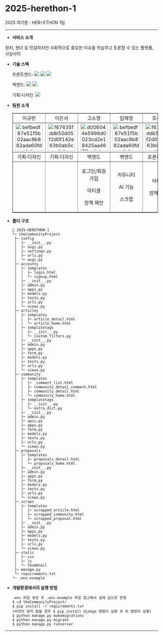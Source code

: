 # 2025-herethon-1
2025 여기톤 : HER+ETHON 1팀

<hr/>

- **서비스 소개**

정치, 젠더 등 민감하지만 사회적으로 중요한 이슈를 
학습하고 토론할 수 있는 플랫폼, 사상사이

- **기술 스택**

  <span>프론트엔드: </span> <img src="https://img.shields.io/badge/html-E34F26?style=for-the-badge&logo=html5&logoColor=white"> <img src="https://img.shields.io/badge/css-1572B6?style=for-the-badge&logo=css3&logoColor=white"> <img src="https://img.shields.io/badge/javascript-F7DF1E?style=for-the-badge&logo=javascript&logoColor=black">

  <span>백엔드: </span><img src="https://img.shields.io/badge/python-3776AB?style=for-the-badge&logo=python&logoColor=white"> <img src="https://img.shields.io/badge/django-092E20?style=for-the-badge&logo=Django&logoColor=white">

  <span>기획·디자인: </span> <img src="https://img.shields.io/badge/figma-F24E1E?style=for-the-badge&logo=figma&logoColor=white">

- **팀원 소개**
  <table border="" cellspacing="0" cellpadding="0" width="100%">
  <tr width="100%">
  <td align="center">이규빈</a></td>
  <td align="center">이은서</a></td>
  <td align="center">고소영</a></td>
  <td align="center">임제영</a></td>
  <td align="center">조주현</a></td>
  <td align="center">이연서</a></td>
  </tr>
  <tr width="100%">
  <td  align="center"><a href="https://imgbb.com/"><img src="https://i.ibb.co/sWXnzcJ/befbedf87e51f5b02aac8b882ada60fd-sticker.png" alt="befbedf87e51f5b02aac8b882ada60fd-sticker" border="0" width="90px"></a></td>
  <td  align="center"><a href="https://imgbb.com/"><img src="https://i.ibb.co/MRr1QMW/f67635fddb50d05f2d0f142e63b0ab5c-sticker.png" alt="f67635fddb50d05f2d0f142e63b0ab5c-sticker" border="0" width="90px"></a></td>
  <td  align="center"><a href="https://imgbb.com/"><img src="https://i.ibb.co/2KDG82L/d006044e5996d0023cd2e18425aa4677-sticker.png" alt="d006044e5996d0023cd2e18425aa4677-sticker" border="0" width="90px"></a></td>
  <td  align="center"><a href="https://imgbb.com/"><img src="https://i.ibb.co/sWXnzcJ/befbedf87e51f5b02aac8b882ada60fd-sticker.png" alt="befbedf87e51f5b02aac8b882ada60fd-sticker" border="0" width="90px"></a></td>
  <td  align="center"><a href="https://imgbb.com/"><img src="https://i.ibb.co/MRr1QMW/f67635fddb50d05f2d0f142e63b0ab5c-sticker.png" alt="f67635fddb50d05f2d0f142e63b0ab5c-sticker" border="0" width="90px"></a></td>
  <td  align="center"><a href="https://imgbb.com/"><img src="https://i.ibb.co/2KDG82L/d006044e5996d0023cd2e18425aa4677-sticker.png" alt="d006044e5996d0023cd2e18425aa4677-sticker" border="0" width="90px"></a></td>
  </tr>
  <tr width="100%">
  <td  align="center">기획·디자인</td>
  <td  align="center">기획·디자인</td>
  <td  align="center">백엔드</td>
  <td  align="center">백엔드</td>
  <td  align="center">프론트엔드</td>
  <td  align="center">프론트엔드</td>
     </tr>
      <tr width="100%">
        <td  align="center"><p></p><p></p><p></p></td>
        <td  align="center"><p></p><p></p><p></p></td>
        <td  align="center"><p>로그인/회원가입</p><p>아티클</p><p>정책 제안</p></td>
        <td  align="center"><p>커뮤니티</p><p>AI 기능</p><p>스크랩</p></td>
        <td  align="center"><p>아티클</p><p>정책 제안</p><p></p></td>
        <td  align="center"><p>로그인/회원가입</p>커뮤니티<p></p><p>스크랩</p></td>
     </tr>
  </table>

- **폴더 구조**

  ```
  📂 2025-HERETHON-1
  └─ theCommunityProject
   ├─ config
   │  ├─ __init__.py
   │  ├─ asgi.py
   │  ├─ settings.py
   │  ├─ urls.py
   │  └─ wsgi.py
   ├─ accounts
   │  ├─ templates
   │  │  ├─ login.html
   │  │  └─ signup.html
   │  ├─ __init__.py
   │  ├─ admin.py
   │  ├─ apps.py
   │  ├─ models.py
   │  ├─ tests.py
   │  ├─ urls.py
   │  └─ views.py
   ├─ articles
   │  ├─ templates
   │  │  ├─ article_detail.html
   │  │  └─ article_home.html
   │  ├─ templatetags
   │  │  ├─ __init__.py
   │  │  └─ custom_filters.py
   │  ├─ __init__.py
   │  ├─ admin.py
   │  ├─ apps.py
   │  ├─ form.py
   │  ├─ models.py
   │  ├─ tests.py
   │  ├─ urls.py
   │  └─ views.py
   ├─ community
   │  ├─ templates
   │  │  ├─ _comment_list.html
   │  │  ├─ community_detail_comment.html
   │  │  ├─ community_detail.html
   │  │  └─ community_home.html
   │  ├─ templatetags
   │  │  ├─ __init__.py
   │  │  └─ extra_dict.py
   │  ├─ __init__.py
   │  ├─ admin.py
   │  ├─ apis.py
   │  ├─ apps.py
   │  ├─ form.py
   │  ├─ models.py
   │  ├─ tests.py
   │  ├─ urls.py
   │  └─ views.py
   ├─ proposals
   │  ├─ templates
   │  │  ├─ proposals_detail.html
   │  │  └─ proposals_home.html
   │  ├─ __init__.py
   │  ├─ admin.py
   │  ├─ apps.py
   │  ├─ form.py
   │  ├─ models.py
   │  ├─ tests.py
   │  ├─ urls.py
   │  └─ views.py
   ├─ scraps
   │  ├─ templates
   │  │  ├─ scrapped_article.html
   │  │  ├─ scrapped_community.html
   │  │  └─ scrapped_proposal.html
   │  ├─ __init__.py
   │  ├─ admin.py
   │  ├─ apps.py
   │  ├─ models.py
   │  ├─ tests.py
   │  ├─ urls.py
   │  └─ views.py
   ├─ static
   │  ├─ css
   │  ├─ js
   │  └─ thumbnail
   ├─ manage.py
   └─ requirements.txt
  └─ .env.example
  ```

- **개발환경에서의 실행 방법**
  ```
  .env 파일 생성 후 .env.example 파일 참고해서 실제 값으로 변경
  $ cd theCommunityProject/
  $ pip install -r requirements.txt
  (버전이 맞지 않을 경우 $ pip install django 명령어 실행 후 위 명령어 실행)
  $ python manage.py makemigrations
  $ python manage.py migrate
  $ python manage.py runserver
  ```
<hr/>
